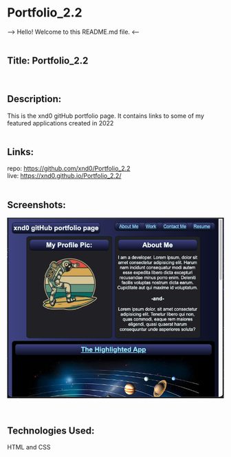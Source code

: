 # Portfolio_2.2

--> Hello! Welcome to this README.md file. <-- <br><br>

## Title: Portfolio_2.2
<br>

## Description:
This is the xnd0 gitHub portfolio page. It contains links to some of my featured applications created in 2022 <br><br>

## Links: <br>
repo: https://github.com/xnd0/Portfolio_2.2
<br>
live: https://xnd0.github.io/Portfolio_2.2/
<br><br>

## Screenshots:
![Top of Website & Nav area](./assets/Portfolio_22.3.png)
<!-- ![Midddle of Page - Featured Apps Area](./assets/Portfolio_22.4.png)
![Mobile-first screenshot](./assets/Portfolio_22.1.png)
![Bottom of page in Mobile screen size](./assets/Portfolio_22.2.png) -->

<br>

## Technologies Used:
HTML and CSS
